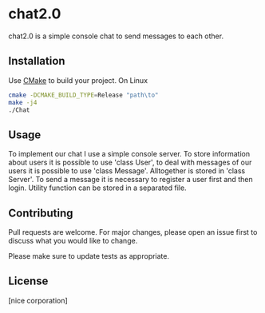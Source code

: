 # chat2.0
chat2.0 is a simple console chat to send messages to each other.

## Installation
Use [CMake](https://cmake.org/) to build your project. On Linux
```bash
cmake -DCMAKE_BUILD_TYPE=Release "path\to"
make -j4
./Chat
```

## Usage 
To implement our chat I use a simple console server. To store information about users it is possible to use 'class User', to deal with messages of our users it is possible to use 'class Message'. Alltogether is stored in 'class Server'. To send a message it is necessary to register a user first and then login. Utility function can be stored in a separated file. 

## Contributing
Pull requests are welcome. For major changes, please open an issue first to discuss what you would like to change.

Please make sure to update tests as appropriate.

## License
[nice corporation]



